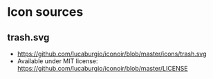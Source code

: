 # Icon sources

## trash.svg
- <https://github.com/lucaburgio/iconoir/blob/master/icons/trash.svg>
- Available under MIT license: <https://github.com/lucaburgio/iconoir/blob/master/LICENSE>
